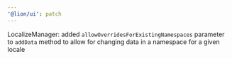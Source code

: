 ```yaml
---
'@lion/ui': patch
---
```


LocalizeManager: added `allowOverridesForExistingNamespaces` parameter to `addData` method to allow for changing data in a namespace for a given locale
